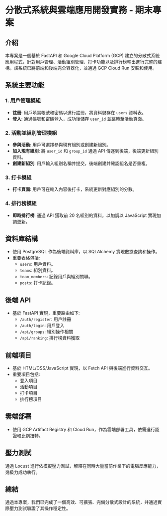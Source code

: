 # 分散式系統與雲端應用開發實務 - 期末專案

## 介紹
本專案是一個基於 FastAPI 和 Google Cloud Platform (GCP) 建立的分散式系統應用程式，針對用戶管理、活動組別管理、打卡功能以及排行榜輸出進行完整的建構。該系統已將前端和後端完全容器化，並通過 GCP Cloud Run 安裝和使用。

## 系統主要功能
### 1. 用戶管理模組
- **註冊**: 用戶填寫帳號和密碼以進行註冊，將資料儲存在 `users` 資料表。
- **登入**: 通過帳號和密碼登入，成功後儲存 `user_id` 並跳轉至活動頁面。

### 2. 活動並組別管理模組
- **參與活動**: 用戶可選擇參與現有組別或創建新組別。
- **加入現有組別**: 將 `user_id` 和 `group_id` 通過 API 傳逐到後端，後端更新組別資料。
- **創建新組別**: 用戶輸入組別名稱并提交，後端創建并確認組名是否重複。

### 3. 打卡模組
- **打卡頁面**: 用戶可在輸入內容後打卡，系統更新對應組別的分數。

### 4. 排行榜模組
- **即時排行榜**: 通過 API 獲取前 20 名組別的資料，以加調以 JavaScript 實現加調更新。

## 資料庫結構
- 使用 PostgreSQL 作為後端資料庫，以 SQLAlchemy 實現數據查詢和操作。
- 重要表格包括:
  - `users`: 用戶資料。
  - `teams`: 組別資料。
  - `team_members`: 記錄用戶與組別關聯。
  - `posts`: 打卡記錄。

## 後端 API
- 基於 FastAPI 實現，重要路由如下:
  - `/auth/register`: 用戶註冊
  - `/auth/login`: 用戶登入
  - `/api/groups`: 組別操作相關
  - `/api/ranking`: 排行榜資料獲取

## 前端項目
- 基於 HTML/CSS/JavaScript 實現，以 Fetch API 與後端進行資料交互。
- 重要項目包括:
  - 登入項目
  - 活動項目
  - 打卡項目
  - 排行榜項目

## 雲端部署
- 使用 GCP Artifact Registry 和 Cloud Run，作為雲端部署工具，依需進行認證和比例扭轉。

## 壓力測試
通過 Locust 進行依模擬壓力測試，解釋在同時大量當前作業下的電腦反應能力，幾級力成功執行。

## 總結
通過本專案，我們已完成了一個高效、可擴張、完備分散式設計的系統，并通過實際壓力測試驗證了其操作穩定性。
